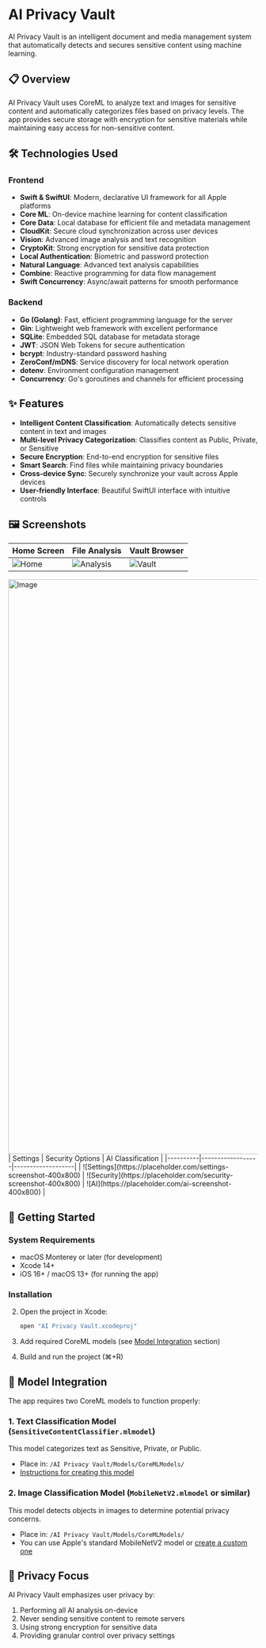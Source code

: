 # AI Privacy Vault

AI Privacy Vault is an intelligent document and media management system that automatically detects and secures sensitive content using machine learning.

## 📋 Overview

AI Privacy Vault uses CoreML to analyze text and images for sensitive content and automatically categorizes files based on privacy levels. The app provides secure storage with encryption for sensitive materials while maintaining easy access for non-sensitive content.

## 🛠️ Technologies Used

### Frontend
- **Swift & SwiftUI**: Modern, declarative UI framework for all Apple platforms
- **Core ML**: On-device machine learning for content classification
- **Core Data**: Local database for efficient file and metadata management
- **CloudKit**: Secure cloud synchronization across user devices
- **Vision**: Advanced image analysis and text recognition
- **CryptoKit**: Strong encryption for sensitive data protection
- **Local Authentication**: Biometric and password protection
- **Natural Language**: Advanced text analysis capabilities
- **Combine**: Reactive programming for data flow management
- **Swift Concurrency**: Async/await patterns for smooth performance

### Backend
- **Go (Golang)**: Fast, efficient programming language for the server
- **Gin**: Lightweight web framework with excellent performance
- **SQLite**: Embedded SQL database for metadata storage
- **JWT**: JSON Web Tokens for secure authentication
- **bcrypt**: Industry-standard password hashing
- **ZeroConf/mDNS**: Service discovery for local network operation
- **dotenv**: Environment configuration management
- **Concurrency**: Go's goroutines and channels for efficient processing

## ✨ Features

- **Intelligent Content Classification**: Automatically detects sensitive content in text and images
- **Multi-level Privacy Categorization**: Classifies content as Public, Private, or Sensitive
- **Secure Encryption**: End-to-end encryption for sensitive files
- **Smart Search**: Find files while maintaining privacy boundaries
- **Cross-device Sync**: Securely synchronize your vault across Apple devices
- **User-friendly Interface**: Beautiful SwiftUI interface with intuitive controls

## 🖼️ Screenshots

| Home Screen | File Analysis | Vault Browser |
|-------------|---------------|---------------|
| ![Home](https://github.com/user-attachments/assets/a51c1957-0056-49e0-bf23-b0681eec4fa8400x800) | ![Analysis](https://placeholder.com/analysis-screenshot-400x800) | ![Vault](https://placeholder.com/vault-screenshot-400x800) |
<img width="1159" alt="Image" src="https://github.com/user-attachments/assets/a51c1957-0056-49e0-bf23-b0681eec4fa8" />
| Settings | Security Options | AI Classification |
|----------|------------------|-------------------|
| ![Settings](https://placeholder.com/settings-screenshot-400x800) | ![Security](https://placeholder.com/security-screenshot-400x800) | ![AI](https://placeholder.com/ai-screenshot-400x800) |

## 🚀 Getting Started

### System Requirements
- macOS Monterey or later (for development)
- Xcode 14+ 
- iOS 16+ / macOS 13+ (for running the app)

### Installation

2. Open the project in Xcode:
   ```bash
   open "AI Privacy Vault.xcodeproj"
   ```

3. Add required CoreML models (see [Model Integration](#model-integration) section)

4. Build and run the project (⌘+R)

## 🧠 Model Integration

The app requires two CoreML models to function properly:

### 1. Text Classification Model (`SensitiveContentClassifier.mlmodel`)

This model categorizes text as Sensitive, Private, or Public.

- Place in: `/AI Privacy Vault/Models/CoreMLModels/`
- [Instructions for creating this model](ModelCreationGuide.md)

### 2. Image Classification Model (`MobileNetV2.mlmodel` or similar)

This model detects objects in images to determine potential privacy concerns.

- Place in: `/AI Privacy Vault/Models/CoreMLModels/`
- You can use Apple's standard MobileNetV2 model or [create a custom one](ModelCreationGuide.md)

## 🔐 Privacy Focus

AI Privacy Vault emphasizes user privacy by:

1. Performing all AI analysis on-device
2. Never sending sensitive content to remote servers
3. Using strong encryption for sensitive data
4. Providing granular control over privacy settings
